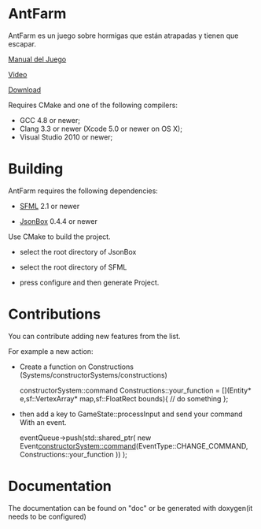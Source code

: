 ﻿# AntFarm #

AntFarm es un juego sobre hormigas que están atrapadas y tienen que escapar.

[Manual del Juego](https://bitbucket.org/cristian_glez_m/antfarm/wiki/Manual%20de%20Juego)

[Video](https://www.youtube.com/watch?v=o17TOI_zKAY)

[Download](https://bitbucket.org/cristian_glez_m/antfarm/downloads)

Requires CMake and one of the following compilers:

* GCC 4.8 or newer;
* Clang 3.3 or newer (Xcode 5.0 or newer on OS X);
* Visual Studio 2010 or newer;

Building
===

AntFarm requires the following dependencies:

* [SFML](http://sfml-dev.org) 2.1 or newer

* [JsonBox](https://github.com/anhero/JsonBox) 0.4.4 or newer

Use CMake to build the project.

* select the root directory of JsonBox

* select the root directory of SFML

* press configure and then generate Project.


Contributions
===

You can contribute adding new features from the list.

For example a new action:

* Create a function on Constructions (Systems/constructorSystems/constructions)

	constructorSystem::command Constructions::your_function = [](Entity* e,sf::VertexArray* map,sf::FloatRect bounds){
		// do something
	};

* then add a key to GameState::processInput and send your command With an event.

	eventQueue->push(std::shared_ptr<baseEvent>(
                            new Event<constructorSystem::command>(EventType::CHANGE_COMMAND,
                                                    Constructions::your_function
                                                    ))
                                 );


Documentation
===

The documentation can be found on "doc" or be generated with doxygen(it needs to be configured)